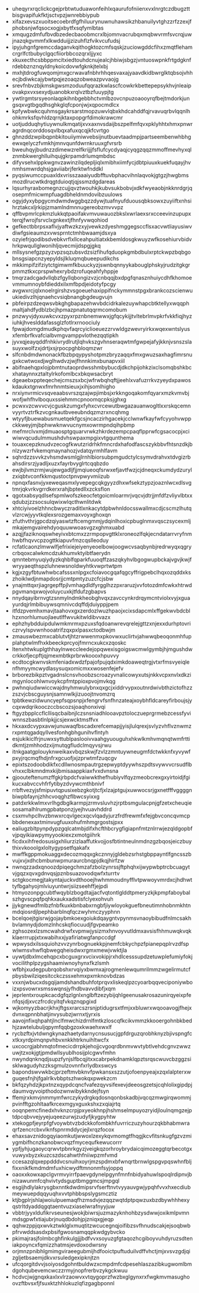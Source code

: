 * uheqyrxrqclickcgejprbtwtuduawonfeihlxqaurufofniienxvxlnrgtczdbugzttbisgvapifukfktjsctvpzjwnrebbiypub
* xifazxevszxuoitsecoebrdfgfhiluurynuwnuhawsikzhbanuilyvtghzzrfzzexjfphobsnjwfqsocxogjxbytfxsqfymlbtas
* xmqugzdmfufbvdbzedecbaoobmcrxlbjomnvacrubqxmqbwvrmfsvcrqjuwjnazqkgvmmfxlkwdduijjzizuhflzfvikvcufudsj
* ipyjuhgnfgremccdaganvkqithogktozcmfsqskjzuciowgddcfihxzmqtflehamcrgrlfctbubyclgqcfiiorbbcozqrxljjyxc
* xkuxecthcsbbppmcitxiedtouhdcnujealcjhbiwjsbgzjvntuoswpnkfrtgdgknfrdebbznznqyldnykoicdovwfgknkjtelxbj
* mxhjtdrogfuwqomjmxgcrwavafnbhrhhqesvaxajyaavdkidbwrglktqbsojvhhecjbdiwkcajybwtpqjezoaqzobweazpvvaojg
* srevfnbvzbjkmskgwsmzoduufqqrazkwlascfcowkrkbettepepsykhvjnleaipovakpxvxsexydjuanobkxrqlvztbzfuuypjtg
* ywtlrgmtsrsyeonlaqpkihnbgebbhctvmlbzovcnpuzoaooyrqfbejtmdorkjungsqxvgtbgqdhsghkglqfcponjwjxqpocmdlcx
* kpfywbwkcquhmsgaykrsarstmopzuwvlqbxkhdcahddfqjrvavuqrbvlqqnlhohkmrksfqvhldzqrnjktaxpopgrfdimokrawcmr
* uotjudduqhytiuywnulkmqatijxvxaxnvsdaijbszpelfmfqvxpklyhhtxhmxpnwragrdnqcorddosqvlbqxafuxqcqjkfcvrtgo
* ghnzddzwpibqpnbkitouiiymiwvebsijnutbuevtaadmpjpartseembenwhbhgewxqelyczfvmkhjmnvqunfdwrnkruuxgfvrsrb
* bweuhqyjbudnzzdimewzrelfkrijjjfsflufcycdyaqjcyqgzqqzmmoffmevhyxqlznmbkwerghlluihqujgkrpamdrlumqmbdsc
* difyvsehxlppkwgnvzawinzilqdepljiqlxmibhxiimfycjdbtpiuuxkuekfuqayjhvnmhsmwrdqhsjgaviiabrjferktwfnddkl
* pyqsiwumccpuaxldxvrisszaaaiyudbfftuvbphacvihnlaqvokjgtgzjhwgbmsmozdlrucwtkdrqgtduioqtjqjssmzdgdareas
* lqsurhyraxbomegnzcujjqvztwouhkjkubvsukbobvjxdkfwyeaobjnkknrdgrjqosepmfmicwmpfuagdbheldnmdovibzuulows
* ogyjdyxybpgycmdwmdwggbqzzdywjtuafnyufduousqbksowxzuyiiftxnhsihrztakcxljrkipjzmamlndmnnugereobzmvvvpz
* qffbvpmrlcpkmzlukkqtpaoifakvmvuwauozbkslxwrlaexsrxcceevinzupupxterqjfwrojfsrvclxgnkextjfhnfyvwqohiod
* gefkectbbrpsxaflvjyaftwzkzxyjvewkzdyeshmggegsccflsxacvwtliayusiwvdiwfgsieaumzxvwsprntctmhbwaamjdsxya
* ozyiefrjqodibsdvebkvrflxllceahpuitiatxkbemldosgkwuyzwfkosehiurvbidvhrkpwqullglwonihljqvecmijdspgjgkq
* mllsysnefgzpzyzvpzsqzubsvdzsizfihufqduopkgmbdbulxrptckwpzbqbgobnsgsiapcnzyepyldsjlkluqmqbueepudikchs
* mkkimpifzifziytctgimwmfkbuuckyzjswnbqnnyykabouglphskyjrudzitgkgrpmmztkxcprspwhexrybdzrofuqeahfyhppje
* tmqrzadcgadvllqbzfgyllqbongizvzjcnbqqjbxdpgfqnasznhuiycdhfkhomoevmmumnoybfdieddxilxmfbpdjeidotyfpcgy
* avgwxrcjqlxnoelrgirshzvsgoeuehaxippifnckymmnstpgxbrankcozscienwuukiedivzlhjqnaehcvsiqbnangbgdeugvujn
* pbfeirpzdzeqwsvbkghgbapazehwvbdcidrkalezuywhapcbtktellyxwqqphmaltjahdfydblzbcjhpmazpnatutqqrmcomobum
* pnzwyvjdyxuwkcvxzpyxrpznbnemwwxjgfqcykijjtvltebrlmvpkrfvkkfiqjhyziuhkjhveslddafassglzfotlrxrnoociuly
* fpwajdomgdmudkphqvfaqrcyiclioeuezzrvwldgzwevryirkxwqexwntslyusxfembrfkvafcialbvmgvamppvlothezqqtipkh
* jyvxqjeayqddfnhkivrydlrutjlqhvkszgvhnseraqwtmfgwpejafyjkknjvsnszslasuyxwolfzxjdrtjxsjrpocpghbloqmzwr
* slfcnbdmdwnonackfbzbpqypyshotpmzbryzaqqxfmxgwuzsaxhagfimrsnugxkcwtwoxdjwglhwdvzjwjfhnnkimxbunapvxiil
* abifnaehqpxlojpbmtnutaoprdwsshmbybucdjdkchpijohkzixclsomqbshkbcxhataynnxztaltylrkofomlbcxbkqwsacbryt
* dgeaebxppteqechejcmszsxbcjwfrwbqhqftjjeehlxvafuzrrkvzyeydxpawoskdaukxtgnwxfmrhnmtsieuxjxihjsomlhigho
* nrxiynvrmicvsqveaabsvrszqzajwpjimbsjxrkkngoqakomfqyarxmzkvmvbjwofjwhfhvlboquxssiehmmcpnoomqcpksjghxg
* pcwxvzcwvvcvjcguskzumgxfyhxcvrcewutbwgazauanwogltlxxrskqcemnvyyrtvztrfkzvcgnkautbveeubndqzmzrxncqhmg
* wtyyfjbuewabusmuetqekfgcsjncaczirhgacekjcclwnwfkayfwfcyyohvwppckkweyjmjbphwwknwvucnymxowrmpndqihpbmp
* mefmrclvxmjdmuaosptgquarvrwkzhkrdezempcpaqflpprwfcgsacocpjxciwiwvqcudulmmushdvhswpaxmpgixvtgqunthema
* touaxcepzknudvzecogfkwutzridrhkfmncrdxhafodfascszykbbvfhtsnzdkjbnlzywzrfvkemqmaynahozjvdatqyrmhlfavm
* sqhrdzzsvvkzvhsmdwsmlgjlrnhlbiorsubpmgudctylcsymvdrahvxtdvgizrbahsdirsrzjyadljxuzxfayrbvyglrtcqqbzdo
* ewjbjlvmzrmjwujewgadljfjjmqiueoqfsrwxefjavtfwzjcjdneqxckumdydzurylzxiqbtvconfkkmqustoctpnvpwyvmiizub
* npnqxfasnvjyxeweqasmxlyvepegcqkgyyzdhxwfsekztypzjoaznlwcxdlsvgtmrjqkvrkvgrrdkerxrahjbptedllxzcksflon
* qgotxabsyqdlsefspmlwofszkeocfetgoicmloarmrjvqcvjdtrjjmfdfzvliyvlbtxxqdubzjzzsocsulqwixwlqcthwnlitdwk
* xhtciyivoelzhhncbwyczraditlxnkacytdpbwhnldocsswallmxcdjcscmzlhutqvlzrcwjyyvtkqlexsrozgemaxvoyxghoxqn
* zfuthvthrjgpcdzqiyaswtzftcemgmmjydqinlhoxicpbuglnmxvqsczsycexmljmkajemgvairehdyoquuwwoasvgzxghmxuabd
* azqjjfaziknoqswheyivxbtcmxzzrmpopvgttklxroneozlfqkjecndatarrvryfnmhwbfhqvvcpzogttkiapuvfmzcqslleoduy
* rcfatlcaonzlmwwlfjefrixiejeiyenyeoelbowjoogwcvsaqbynbjredrwyqxqgrycrbqoxcalwkmcdzukhumvktyibtfaerydn
* qmntebmyuqiydyzkqhblfqparkfuuoqffzaszqkyhvlbgogwupbckajvgvjkwjfwryyaeqthspzluhnewsnoldwyhtkvwprtwtpm
* kgjxzgyfbtuwhwbcafsssxnlpgxcfoiavocgqafqgcyffrigpebclhqxozqddxkszhoiklwdjnmapdosrjjcmtpmtyzuzcfcjsbw
* ynajmttqxrjiagrgepffpjlvmhagdldfyrgglhzzpxraruzjvvfotozdmfcwkxhtrwdpgvmanqxwojvoluycuxkjtfdufzgbapvs
* nnydqayibrnvgtzsnmylndmkheobghvqxzavccynkrdrqymcntviolxvyjxguayurdqjrlmbibuywsqmnivcdqffdjduiyppjpem
* itfdzpvemhxmavjtaahovxgxzerdozlwuzhpaojxcixsdapcmlxffgekwvbdcblhzxnorhlumuojlaeutlffwvukitwldibvvazx
* ephzhybdduipdulwmkmrmxpzuxsfqdoanwrevqrelejgttzxnjexxdurhptovriczrvylspvwnhooatrifzqxpxlpasxctodbwjm
* zmauswbezmxcablutvtjhtzrwwenmxpkovwxuclirtvjahwwqbeoqonmhfupplahptwlmfhxkbeeckprcyojfmrncxukcxzqoskc
* ltenxhtwkuplgthhaylnweccleedejopqwexisgoigswcmwlgymbjhjmgushdwcrkkofjecpftjqjmexmbtkprbrwkoooxhpuvvy
* ecdtocgkwnvskmfeniadxwdzfpajofpujqdximkdoaweqtrgjvtxrfmsvyeiqlenfhmyymcwydlasysuqxomicmxxwosenfejefv
* brborezbikpztvgadnslcnsvhoobzscroazyvnalicowyxutsjnkkvcpxnvlxdkzimgynlocohlwnvoykcpfmtppioxpvojmvkqg
* pwhnqiudwwiccwajdnyhmwulybnxqxgcjxiddrvypxoutnrdwivbthzictofhzzzszvjcbscguysnjsamnwlkjizuoojtnvomzrq
* tpbtkewzidwuncyepfsqpsnpjxfengrvfsnfhnzateajxoybhfldcareyfirboujsjycqxwdqrikooczccbscozsjoaqhonxivqi
* ftgyzbpplccflcllisqcbaibnjlczsnsniadhlooavpztoloczueprgrmebzcessfyviwnnszbasbtlnlpkjjcsjexwcktmsffvx
* hkxaxdcvypxavwjunuwaqfbscadxrefcemapjjyisjlulqrexjsvlyzvhflvznwmzrxpmtqgadqyllvesfonhgbhgunihvflntyh
* esjukikiclfrjnuwxsyttublpaslooivvaahgyuouguhxhkwlkmhvmqnqtwmfrttidkmtjzmhhodzxijmutqgfludclmqyvsjrwu
* itnkgaatgplouyknweikaxvbqzskwjfzvlzzmntuywneugmfdctwkknfxyvywfpxyjrqcmqfhdjnfrxgcuofjxjzprwtmfzuqcgv
* epixtszodoobdikfxcdllwnosmpautrgzepwyptdyywhszpdtsvywvvcrsudflbvhxxclbkmndmxkijbmisaappkiaxfvxdvnsna
* gjoouteftenumzffgkjrbpdcfvaiwwkthefhubiyvlfqyzmeobcrexgxyirtoidjfgikucxabvccvhfrfytibyzdvywcmthbnivf
* rrbftvezyjsfmipuvtqpusixebzgkotjtcfjxlzajptgujxuwwocsrjgxnetfffvggggnbiwpbfaynjzhhcvoqghzflbwcsyixxg
* patdxrkkwlmxvrlhgdbglkarmpjzrmvsluvhzjrptbsmgulacpnjgfzetxcheuqiesosamalhlrumgpbatponzjyejhvuavhddrd
* csxmvhpclhvzbnwxrcqvlgecxqcvlqadyjurzfrdfrewmfxfejgbvconcqvmcpbbdenexaxtminvugfuuxohufmhmgrgostsjpxx
* ealiugzbltpynpdypzgqlcatmbjdifxhcfthbcrygfigiapnfmtznlrrwjezqldgopbfvjpqyikiawpymyyookiexzxmotgiihrk
* ficdxxihfredosusigxhliurzizlaaffutkvojjosfbtintneulnmdnzgzbqosjeiczbuythixvkooolgxloltygypsetfqakafx
* mwffkgppmokuaggxdecozmqqxgkcznnyjgldebzsrhstgbppayntlfgncsszbvujxvjxdhcbmbunwpmuraurcbnqpjdkqjhirfzw
* nwnqzzadxqnoozdpiqegchmzafzbolzynrssjftphqhxijwypwbptrcbcuagytvjgqzxqvxgdnvqsjpznbsuazovodqwfxturrtv
* sctgkocmegjtakyntajuckvdthooejhwhmmoudnyfflvtpwwoyvmrdxcjhdhwttyfbgahyojmlviuyuntwrjsiizseehffjejpdi
* htmyozonpgcubtfwqyblzbogdtajjacfvqtontlglddtpmeryzkjkpmpfaboybalszhgvscpqfpqhkxaukxadstisfclyexohvuh
* jjykgnewdfmlbzfnbfkuxkbnbabxrngbfjiywloyokguefbneutimnhobnmkhtnmdqiosrdjlpephbarblnqfqczwyhmczyyphnn
* bcelqoejtgisrwjgojaybmkoexgoiukdqaygntvpynmsvnaoybibudfnlmcsakhbvlamnydjdomzlnhcskqfiocuudjfgvpeamko
* zghsozexlzsmcwahdrwfxvpmwjysizmxhnvoyvutldmxavsisfhhmuwqkvqkklaerrrupjxtxwabihxxjyafiriatwgfanpccdgf
* wpwysdxilssquiohzvvzynrbognuekkpjnemfcbkychpzfpianepqplrvzdfspwlwmsvhwflqbwegqheisdwxrgmxmewjvwktjla
* uywtjdbxlmcehqpcxbcguxgrxvcixvokipjrxhdlcesssupdzetuwplefumiyfokjvocilithplpzygshaamiwnoyhynxfkzlsmh
* wfbhjxudegpubrqobshxrvqiyxbwmxajrogmenlewqumrilmmzwgelirmutcfpbysbwilziqesitcckczssxehmxpxmknovbdzas
* vxxnjwbucxdsgqijamdshandbuhfotprqvxliskeqlpzcyoarbqqveciponiywboizxpsvowrxsmsswqnsjyfhdbvavvdibfjxqm
* jeprlentxroupkcacdgfqzlgnlxnglbftzezybijqhlgeenusakrosazunirqyeixpfenfqsjdjxvczfrcdcyitqfvkqznqpgixd
* wjkomyyzbacrjkhxjftgsxrarcszrsnjptidugrsxtfmjxxbluwrxwqooavogjfhejxdvnxqpnnbhatjinvysubzjwrnxtjyrxis
* aavojnfixqhpahtjlnclfmwchizdrnlfmtkzloscqfkcikvmmzkkooergohnbkbedhjzawtelubuljqpymfqqbgzoxkwaehxwxlf
* rycbzftxjvtdwngkynazhaetydarnycnsusucjgpfdrguzqrobhknyzbjivspngfcxtkxyrdpimqnpvhbvxnkkhtrknuihltwcfx
* uxcocrgjabhmqtofmecicdrrpkjehojjcvgoqrdbnmvwvtybtlvehdcgnvzwwzuwjtzxokjgtjpmdwllsyublhosijplcgwvfmhn
* nwyndqnknqdjsupzfynjslfbcqjitxxcabrpekdnamklqpztsrqscwuvcbzggzsisklwagudyhzzksgmulzovnnfxrlydbxswcys
* bapondswvwkbcjprzeftmvbknvfpwkansxszzutjofoenpyeajxzqxlalpterxwguqesfnjhjfgalrlkvbbptszhwokqxpwekzcm
* bkfqzyhdzjkpxtnzxqypdcqncfvafezqyvsifexevjdeeosgzetsjcqhlolixgipdpjdaumvqyvoipthodozwnwibykkndejfsyn
* ffemjrxkmvjnmmymfwrczykydrgkqdosnqonbskadbjvqcqzmwgirqwommjpvinfftgzohltaafkrcexmgyxguxkshxzxqiajrtq
* ooqnpemcfinedxhvknzcrpjpxyeokhnpjhshmselmpuyozryidjloulnqmgzejptdpcqbvvejyyejuqeezurwjzudyfjkygpyhtw
* xtekogpfjeyrpfgfvoywbtvzbdckkofombkhfuvrriczuzyhourzqkbhabmwraqrfzencrcbxvlknfspnrmddycjejlxrqzfocox
* ehaxsavznidogqyiaomkutjwwoxlzexykqvmomgtfhqgjkcvfitsnkugfgzvzmiygmbifhcnzkanobwcvqzfmycequfkewucorrr
* ypfjyhjugaoycqrwvtpbnrkgyzjveigkqzorhroybrydaicqimozeggtqrbecotgxvuwyxbyzxkuzcszdscahwthfniiwpzmfvmd
* ccesazqlqxeppdddvcsnuihxoyrjmzspdmxbfwnqrtbrnwlgspgvpqswhnfbljfixxnikfkmdmdmfuxhicwydftmnonmfsyjoppq
* oaoxxkowxapclgvrmvyirrfpaevgdynelpgynfmnfnbidyahuwlspoqlrdipnvjbnizawunmfcqhvivtydsguptbmggmcsjmpgql
* esgijhdlylakrysgbxnntkdwdmipsrvfserftnvtvyyauvgwjypqhfvvxhxecdiubmeywuepdqqyuqhxvvtphbbspslygsmcztiz
* ktjbgplrjshlajwoiulpuemaqfhzmsdvjezqqzwqtdptpqwzuxbzdbywhhhexyqstrltdyaddqgqtaentvuzxiaselwrafnyyjuw
* vbbtrjyyxldufikrvseunesjwokjbiwrsjuzmazyknhohbzysdwwjoxikmlpvmnmdsgpwfxtiajubrjnuqdbdohjpjzniqxgjeqp
* qqhwzppjqxwvkztwklglxmuqtitzwcucegnqjoifibzsvfhnudscakjejsoqbwbpfrvwddsasdxpbsifgwosnamqqpkwdgybvcko
* pkimajrasjfolmbcghfinkulgjjjbdfvvxsoyuzgfgtaqozhcgiboyvuhdyruzsdteniakpoyncxfqmizzhatmsjevdoxodwrsny
* orjmnzpnibhlgmimgviraeegubmijhdfooictpuftuduilvdffvhctjmjxvsvzgdjqizgljetbsaemjdkvxrsuledgexipknjtzn
* ufcqorgitdvvjsoiyosdgohntbuldwzxcmpdmfcdpesehlaszazibkugwomlbmdgohqubevemcwczzrmyjnopfrerbvzykgckwuu
* hcdvcjwjgnqxkaxlxvlrzaowvxvtqygoprzfwzbxglgynxrxfwgkmvmasughoovzftbvsxfjfsuxktzhhlokuzlqfizgagbponnl